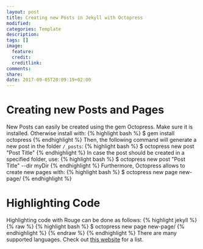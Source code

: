 ```yaml
---
layout: post
title: Creating new Posts in Jekyll with Octopress
modified:
categories: Template
description:
tags: []
image:
  feature:
  credit:
  creditlink:
comments:
share:
date: 2017-09-05T20:09:19+02:00
---
```


# Creating new Posts and Pages
New Posts can easily be created using the gem Octopress. Make sure it is installed. Otherwise install with:
{% highlight bash %}
$ gem install octopress
{% endhighlight %}
Then, the following command will generate a new post in the folder ``/_posts``:
{% highlight bash %}
$ octopress new post "Post Title"
{% endhighlight %}
In case the post should be created in a specified folder, use:
{% highlight bash %}
$ octopress new post "Post Title" --dir myDir
{% endhighlight %}
Furthermore, Octopress allows to create new pages with:
{% highlight bash %}
$ octopress new page new-page/
{% endhighlight %}

# Highlighting Code
Highlighting code with Rouge can be done as follows:
{% highlight jekyll %}
{% raw  %}
{% highlight bash %}
$ octopress new page new-page/
{% endhighlight %}
{% endraw %}
{% endhighlight %}
There are many supported languages. Check out [this website](https://github.com/jneen/rouge/wiki/List-of-supported-languages-and-lexers) for a list.
